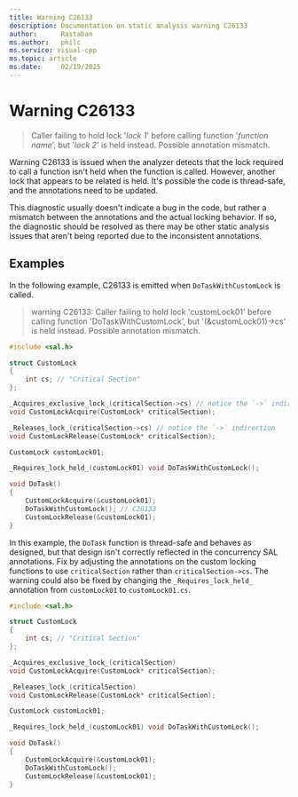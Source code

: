 ```yaml
---
title: Warning C26133
description: Documentation on static analysis warning C26133
author:      Rastaban
ms.author:   philc
ms.service: visual-cpp
ms.topic: article
ms.date:     02/19/2025
---
```

# Warning C26133

> Caller failing to hold lock '*lock 1*' before calling function '*function name*', but '*lock 2*' is held instead. Possible annotation mismatch.

Warning C26133 is issued when the analyzer detects that the lock required to call a function isn't held when the function is called. However, another lock that appears to be related is held. It's possible the code is thread-safe, and the annotations need to be updated.

This diagnostic usually doesn't indicate a bug in the code, but rather a mismatch between the annotations and the actual locking behavior. If so, the diagnostic should be resolved as there may be other static analysis issues that aren't being reported due to the inconsistent annotations.

## Examples

In the following example, C26133 is emitted when `DoTaskWithCustomLock` is called.

>  warning C26133: Caller failing to hold lock 'customLock01' before calling function 'DoTaskWithCustomLock', but '(&customLock01)->cs' is held instead. Possible annotation mismatch.

```cpp
#include <sal.h>

struct CustomLock
{
    int cs; // "Critical Section"
};

_Acquires_exclusive_lock_(criticalSection->cs) // notice the `->` indirection
void CustomLockAcquire(CustomLock* criticalSection);

_Releases_lock_(criticalSection->cs) // notice the `->` indirection
void CustomLockRelease(CustomLock* criticalSection);

CustomLock customLock01;

_Requires_lock_held_(customLock01) void DoTaskWithCustomLock();

void DoTask()
{
    CustomLockAcquire(&customLock01);
    DoTaskWithCustomLock(); // C26133
    CustomLockRelease(&customLock01);
}
```

In this example, the `DoTask` function is thread-safe and behaves as designed, but that design isn't correctly reflected in the concurrency SAL annotations. Fix by adjusting the annotations on the custom locking functions to use `criticalSection` rather than `criticalSection->cs`. The warning could also be fixed by changing the `_Requires_lock_held_` annotation from `customLock01` to `customLock01.cs`.

```cpp
#include <sal.h>

struct CustomLock
{
    int cs; // "Critical Section"
};

_Acquires_exclusive_lock_(criticalSection)
void CustomLockAcquire(CustomLock* criticalSection);

_Releases_lock_(criticalSection)
void CustomLockRelease(CustomLock* criticalSection);

CustomLock customLock01;

_Requires_lock_held_(customLock01) void DoTaskWithCustomLock();

void DoTask()
{
    CustomLockAcquire(&customLock01);
    DoTaskWithCustomLock();
    CustomLockRelease(&customLock01);
}
```